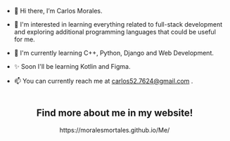 - 👋 Hi there, I’m Carlos Morales.
  
- 🦅 I'm interested in learning everything related to full-stack development and exploring additional programming languages that could be useful for me.
  
- 🌱 I'm currently learning C++, Python, Django and Web Development.

- ✨ Soon I'll be learning Kotlin and Figma.
  
- 📫 You can currently reach me at carlos52.7624@gmail.com .
<br><br>
<div align="center">

<h2> Find more about me in my website!</h2>
https://moralesmortales.github.io/Me/
</div>
